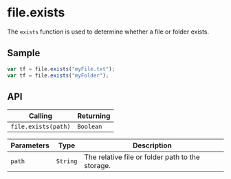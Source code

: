 # file.exists

The `exists` function is used to determine whether a file or folder exists.

## Sample

```javascript
var tf = file.exists("myFile.txt");
var tf = file.exists("myFolder");
```

## API

| Calling | Returning |
|---|---|
| `file.exists(path)` | `Boolean` |

| Parameters | Type | Description |
|---|---|---|
| `path` | `String` | The relative file or folder path to the storage. |